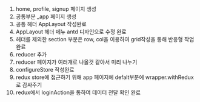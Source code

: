 1. home, profile, signup 페이지 생성
2. 공통부분 \_app 페이지 생성
3. 공통 헤더 AppLayout 작성완료
4. AppLayout 헤더 메뉴 antd 디자인으로 수정 완료
5. 헤더를 제외한 section 부분은 row, col을 이용하여 grid작성을 통해 반응형 작업 완료
6. reducer 추가
7. reducer 페이지가 여러개로 나올것 같아서 미리 나누기
8. configureStore 작성완료
9. redux store에 접근하기 위해 app 페이지에 defalt부분에 wrapper.withRedux로 감싸주기
10. redux에서 loginAction을 통하여 데이터 전달 확인 완료
